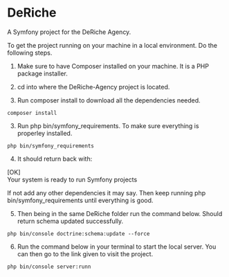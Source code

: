 DeRiche
=======

A Symfony project for the DeRiche Agency.

To get the project running on your machine in a local environment. Do the following steps.

1. Make sure to have Composer installed on your machine. It is a PHP package installer. 

2. cd into where the DeRiche-Agency project is located.

3. Run composer install to download all the dependencies needed.

  ```composer install```

3. Run php bin/symfony_requirements. To make sure everything is properley installed.

  ```php bin/symfony_requirements```

4. It should return back with:

  [OK]                                         
  Your system is ready to run Symfony projects

  If not add any other dependencies it may say. Then keep running php bin/symfony_requirements until everything is good.
  
5. Then being in the same DeRiche folder run the command below. Should return schema updated successfully.

  ```php bin/console doctrine:schema:update --force```

6. Run the command below in your terminal to start the local server. You can then go to the link given to visit the project.

```php bin/console server:runn```